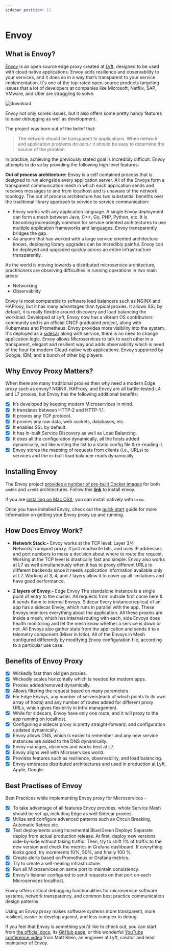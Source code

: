 ```yaml
---
sidebar_position: 11
---
```

# Envoy

## What is Envoy?
[Envoy](https://www.envoyproxy.io/) is an open source edge proxy created at [Lyft](https://www.lyft.com/), designed to be used with cloud native applications. Envoy adds resilience and observability to your services, and it does so in a way that’s transparent to your service implementation. It's one of the top-rated open-source products targeting issues that a lot of developers at companies like Microsoft, Netflix, SAP, VMware, and Uber are struggling to solve. 

![download](https://user-images.githubusercontent.com/52233275/133896768-34134ba5-c3df-49b5-9130-d6ebe159e6ee.png)

Envoy not only solves issues, but it also offers some pretty handy features to ease debugging as well as development.

The project was born out of the belief that:
> The network should be transparent to applications. When network and application problems do occur it should be easy to determine the source of the problem.

In practice, achieving the previously stated goal is incredibly difficult. Envoy attempts to do so by providing the following high level features:

**Out of process architecture:** Envoy is a self contained process that is designed to run alongside every application server. All of the Envoys form a transparent communication mesh in which each application sends and receives messages to and from localhost and is unaware of the network topology. The out of process architecture has two substantial benefits over the traditional library approach to service to service communication:
* Envoy works with any application language. A single Envoy deployment can form a mesh between Java, C++, Go, PHP, Python, etc. It is becoming increasingly common for service oriented architectures to use multiple application frameworks and languages. Envoy transparently bridges the gap.
* As anyone that has worked with a large service oriented architecture knows, deploying library upgrades can be incredibly painful. Envoy can be deployed and upgraded quickly across an entire infrastructure transparently.

As the world is moving towards a distributed microservice architecture, practitioners are observing difficulties in running operations in two main areas:
* Networking
* Observability

Envoy is most comparable to software load balancers such as NGINX and HAProxy, but it has many advantages than typical proxies. It allows SSL by default, it is really flexible around discovery and load balancing the workload. Developed at Lyft, Envoy now has a vibrant OS contributors community and is an official CNCF graduated project, along with Kubernetes and Prometheus. Envoy provides more visibility into the system. It's deployed as a [sidecar](https://docs.microsoft.com/en-us/azure/architecture/patterns/sidecar) along with service, there is no need to change application logic. Envoy allows Microservices to talk to each other in a transparent, elegant and resilient way and adds observability which is need of the hour for modern Cloud-native web applications. Envoy supported by Google, IBM, and a bunch of other big players.

## Why Envoy Proxy Matters?
When there are many traditional proxies then why need a modern Edge proxy such as envoy? NGINX, HAProxy, and Envoy are all battle-tested L4 and L7 proxies, but Envoy has the following additional benefits:

- [x] It’s developed by keeping modern Microservices in mind.
- [x] It translates between HTTP-2 and HTTP-1.1.
- [x] It proxies any TCP protocol.
- [x] It proxies any raw data, web sockets, databases, etc.
- [x] It enables SSL by default.
- [x] It has in-built Service Discovery as well as Load Balancing.
- [x] It does all the configuration dynamically, all the hosts added dynamically, not like writing the list to a static config file & re-reading it.
- [x] Envoy stores the mapping of requests from clients (i.e., URLs) to services and the in-built load balancer reads dynamically.

## Installing Envoy

The Envoy project [provides a number of pre-built Docker images](https://www.envoyproxy.io/docs/envoy/latest/start/install#install-binaries) for both `amd64` and `arm64` architectures. Follow this [**link**](https://www.envoyproxy.io/docs/envoy/latest/start/install) to install envoy.

If you are [installing on Mac OSX](https://www.envoyproxy.io/docs/envoy/latest/start/install#start-install-macosx), you can install natively with `brew`.

Once you have installed Envoy, check out the [quick start](https://www.envoyproxy.io/docs/envoy/latest/start/quick-start/#start-quick-start) guide for more information on getting your Envoy proxy up and running.


## How Does Envoy Work?
* **Network Stack:-** Envoy works at the TCP level: Layer 3/4 Network/Transport proxy. It just read/write bits, and uses IP addresses and port numbers to make a decision about where to route the request. Working at the TCP level is drastically fast and simple. Envoy also works at L7 as well simultaneously when it has to proxy different URLs to different backends since it needs application information available only at L7. Working at 3, 4, and 7 layers allow it to cover up all limitations and have good performance.

* **2 layers of Envoy:-** Edge Envoy The standalone instance is a single point of entry to the cluster. All requests from outside first come here & it sends them to internal Envoys. Sidecar Every instance(replica) of an app has a sidecar Envoy, which runs in parallel with the app. These Envoys monitors everything about the application. All these proxies are inside a mesh, which has internal routing with each, side Envoys does health monitoring and let the mesh know whether a service is down or not. All Envoys also gather stats from the application and sends it to a telemetry component (Mixer in Istio). All of the Envoys in Mesh configured differently by modifying Envoy configuration file, according to a particular use case.

## Benefits of Envoy Proxy
- [x] Wickedly fast than old gen proxies.
- [x] Wickedly scales horizontally which is needed for modern apps.
- [x] Proxies added/removed dynamically.
- [x] Allows filtering the request based on many parameters.
- [x] For Edge Envoys, any number of servers(each of which points to its own array of hosts) and any number of routes added for different proxy URLs, which gives flexibility in Infra management.
- [x] While for sidecars, Envoy have only one route, and it will proxy to the app running on localhost.
- [x] Configuring a sidecar proxy is pretty straight-forward, and configuration updated dynamically.
- [x] Envoy allows DNS, which is easier to remember and any new service instances are added to the DNS dynamically.
- [x] Envoy manages, observes and works best at L7.
- [x] Envoy aligns well with Microservices world.
- [x] Provides features such as resilience, observability, and load balancing.
- [x] Envoy embraces distributed architectures and used in production at Lyft, Apple, Google.

## Best Practises of Envoy

Best Practices while implementing Envoy proxy for Microservices -
- [x] To take advantage of all features Envoy provides, whole Service Mesh should be set up, including Edge as well Sidecar proxies.
- [x] Utilize and configure advanced patterns such as Circuit Breaking, Automatic Retries etc.
- [x] Test deployments using Incremental Blue/Green Deploys Separate deploy from actual production release. At first, deploy new versions side-by-side without taking traffic. Then, try to shift 1% of traffic to the new version and check the metrics in Grafana dashboard. If everything looks good, try increments 10%, 50%, and finally 100 %.
- [x] Create alerts based on Prometheus or Grafana metrics.
- [x] Try to create a self-healing infrastructure.
- [x] Run all Microservices on same port to maintain consistency.
- [x] Envoy's listener configured to send requests on that port on each Microservices localhost.

Envoy offers critical debugging functionalities for microservice software systems, network transparency, and common best practice communication design patterns.

Using an Envoy proxy makes software systems more transparent, more resilient, easier to develop against, and less complex to debug.

If you feel that Envoy is something you’d like to check out, you can start from [the official docs](https://www.envoyproxy.io/docs/envoy/latest/intro/what_is_envoy), its [GitHub page](https://github.com/envoyproxy/envoy), or this wonderful [YouTube conference video](https://www.youtube.com/watch?v=RVZX4CwKhGE) from Matt Klein, an engineer at Lyft, creator and lead maintainer of Envoy.
